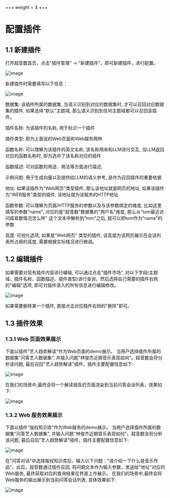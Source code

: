 +++
weight = 4
+++

# 配置插件

## 1.1 新建插件 ##

打开超音数首页，点击"插件管理" -> "新建插件"，即可新建插件，进行配置。

![image](/img/plugin_list.png)

新建插件时需要填写以下信息：

![image](/img/plugin_info.jpg)
<br>

<p>数据集: 该插件所属的数据集, 当语义识别到对应的数据集时, 才可以召回对应数据集的插件, 如果选择"默认"主题域, 那么语义识别到任何主题域都可以召回该插件。
<p>插件名称: 为该插件的名称, 用于标识一个插件
<p>插件类型: 即为上面说的Web页面和Web服务两种
<p>函数名称: 可以理解为该插件的英文名称, 该名称用来和LLM进行交互, 当LLM返回对应的函数名称时, 即为选中了该名称对应的插件
<p>函数描述: 可对函数的用途、用法等方面进行描述,
<p>示例问题: 用于生成向量以及提供给LLM的语义参考, 是作为召回插件的重要依据
<p>地址: 如果该插件为"Web网页"类型插件, 那么该地址就是网页的地址, 如果该插件为"WEB服务"类型的插件, 该地址就为该服务的HTTP地址
<p>函数参数: 可以理解为页面/HTTP服务的参数以及与该参数绑定的维度, 比如这里填写的参数"name", 对应的是"超音数"数据集的"用户名"维度, 那么从"tom最近访问超音数情况怎么样" 这个文本中解析到"tom"之后, 就可以把tom作为"name"的参数
<p>高度: 可视化选项, 如果是"Web网页" 类型的插件, 该高度为该网页展示在会话列表所占用的高度, 需要根据实际情况进行微调。
<br>

## 1.2 编辑插件 ## 

如果需要对现有插件内容进行编辑, 可以通过点击"插件市场",  对以下字段(主题域、插件名称、函数描述、插件类型)进行查询，然后选择自己需要的插件右侧的"编辑"选项, 即可对插件录入的所有信息进行编辑修改。

![image](/img/plugin_edit.jpg)

如果需要删除某一个插件, 直接点击对应插件右侧的"删除"即可。
<br>

## 1.3 插件效果 ## 

### 1.3.1 Web 页面效果展示 ### 

下面以插件"艺人趋势解读"作为Web页面的demo展示。
当用户选择插件所属的数据集"问答艺人数据集", 并输入问题"林俊杰近期音乐表现如何"。超音数会将分析该问题, 最后召回"艺人趋势解读"插件，插件主要配置信息如下:

![image](/img/plugin_web_config.jpg)

在我们的场景中,最终会将一个解读报告的页面渲染到当前问答会话列表，效果如下:

![image](/img/plugin_web_result.jpg)


### 1.3.2  Web 服务效果展示 ### 

下面以插件"版权知识库"作为Web服务的demo展示。
当用户选择插件所属的数据集"问答艺人数据集", 并输入问题"林俊杰近期音乐表现如何"。超音数会将分析该问题, 最后召回"艺人趋势解读"插件，插件主要配置信息如下:

![image](/img/plugin_service_config.jpg)

在"问答对话"中选择版权知识库后，输入以下问题："请介绍一下什么是音乐作品"。此后，超音数通过插件召回, 将问题文本作为输入参数，发送给"地址"对应的Web服务, 最终获取对应的查询结果在界面上作展示。
在我们的场景中,最终会将Web服务的输出展示到当前问答会话列表, 具体效果如下:

![image](/img/plugin_service_result.jpg)





